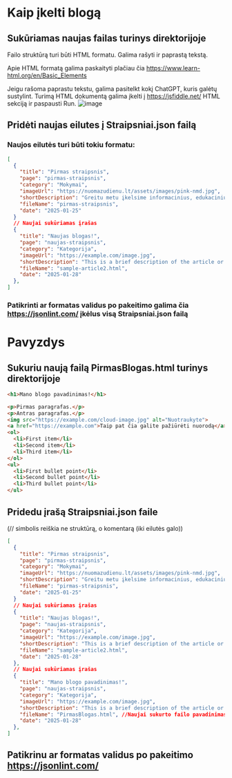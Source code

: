 # Kaip įkelti blogą

## Sukūriamas naujas failas turinys direktorijoje

Failo struktūrą turi būti HTML formatu.
Galima rašyti ir paprastą tekstą.

Apie HTML formatą galima paskaityti plačiau čia https://www.learn-html.org/en/Basic_Elements

Jeigu rašoma paprastu tekstu, galima pasitelkt kokį ChatGPT, kuris galėtų sustylint.
Turimą HTML dokumentą galima įkelti į https://jsfiddle.net/ HTML sekciją ir paspausti Run.
![image](https://github.com/user-attachments/assets/a7706e54-3ae7-4163-ad11-640d194a6bb3)


## Pridėti naujas eilutes į Straipsniai.json failą

### Naujos eilutės turi būti tokiu formatu:

```json
[
  {
    "title": "Pirmas straipsnis",
    "page": "pirmas-straipsnis",
    "category": "Mokymai",
    "imageUrl": "https://nuomazudienu.lt/assets/images/pink-nmd.jpg",
    "shortDescription": "Greitu metu įkelsime informacinius, edukacinius straipsnius.",
    "fileName": "pirmas-straipsnis",
    "date": "2025-01-25"
  }
  // Naujai sukūriamas įrašas
  {
    "title": "Naujas blogas!",
    "page": "naujas-straipsnis",
    "category": "Kategorija",
    "imageUrl": "https://example.com/image.jpg",
    "shortDescription": "This is a brief description of the article or content that gives the user an idea of what it's about.",
    "fileName": "sample-article2.html",
    "date": "2025-01-28"
  },
]
```
### Patikrinti ar formatas validus po pakeitimo galima čia https://jsonlint.com/ įkėlus visą Straipsniai.json failą



# Pavyzdys

## Sukuriu naują failą PirmasBlogas.html turinys direktorijoje

```html
<h1>Mano blogo pavadinimas!</h1>

<p>Pirmas paragrafas.</p>
<p>Antras paragrafas.</p>
<img src="https://example.com/cloud-image.jpg" alt="Nuotraukyte">
<a href="https://example.com">Taip pat čia galite pažiūrėti nuorodą</a>
<ol>
  <li>First item</li>
  <li>Second item</li>
  <li>Third item</li>
</ol>
<ul>
  <li>First bullet point</li>
  <li>Second bullet point</li>
  <li>Third bullet point</li>
</ul>
```

## Pridedu įrašą Straipsniai.json faile

(// simbolis reiškia ne struktūrą, o komentarą (iki eilutės galo))

```json
[
  {
    "title": "Pirmas straipsnis",
    "page": "pirmas-straipsnis",
    "category": "Mokymai",
    "imageUrl": "https://nuomazudienu.lt/assets/images/pink-nmd.jpg",
    "shortDescription": "Greitu metu įkelsime informacinius, edukacinius straipsnius.",
    "fileName": "pirmas-straipsnis",
    "date": "2025-01-25"
  }
  // Naujai sukūriamas įrašas
  {
    "title": "Naujas blogas!",
    "page": "naujas-straipsnis",
    "category": "Kategorija",
    "imageUrl": "https://example.com/image.jpg",
    "shortDescription": "This is a brief description of the article or content that gives the user an idea of what it's about.",
    "fileName": "sample-article2.html",
    "date": "2025-01-28"
  },
  // Naujai sukūriamas įrašas
  {
    "title": "Mano blogo pavadinimas!",
    "page": "naujas-straipsnis",
    "category": "Kategorija",
    "imageUrl": "https://example.com/image.jpg",
    "shortDescription": "This is a brief description of the article or content that gives the user an idea of what it's about.",
    "fileName": "PirmasBlogas.html", //Naujai sukurto failo pavadinimas
    "date": "2025-01-28"
  },
]
```

## Patikrinu ar formatas validus po pakeitimo https://jsonlint.com/
